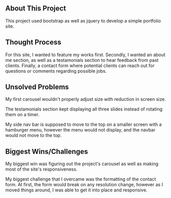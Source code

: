 ## About This Project

This project used bootstrap as well as jquery to develop a simple portfolio site.


## Thought Process
For this site, I wanted to feature my works first. Secondly, I wanted an about me section, as well as a testamonials section to hear feedback from past clients. Finally, a contact form where potential clients can reach out for questions or comments regarding possible jobs.

## Unsolved Problems
My first carousel wouldn't properly adjust size with reduction in screen size.

The testamonials section kept displaying all three slides instead of rotating them on a timer.

My side nav bar is supposed to move to the top on a smaller screen with a hamburger menu, however the menu would not display, and the navbar would not move to the top.

## Biggest Wins/Challenges

My biggest win was figuring out the project's carousel as well as making most of the site's responsiveness.

My biggest challenge that I overcame was the formatting of the contact form. At first, the form would break on any resolution change, however as I moved things around, I was able to get it into place and responsive.